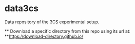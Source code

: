 # data3cs
Data repository of the 3CS experimental setup.

** Download a specific directory from this repo using its url at: **https://download-directory.github.io/
